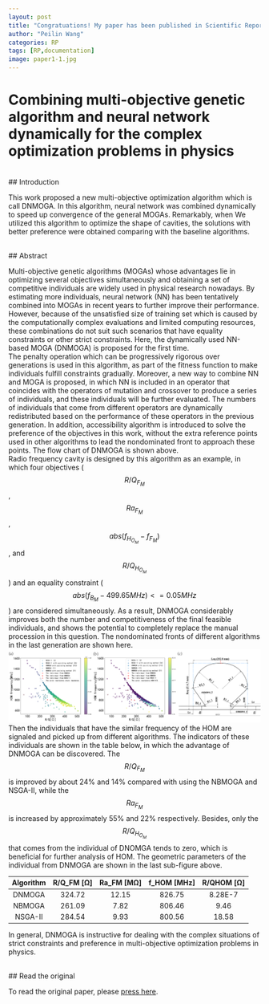 ```yaml
---
layout: post
title: "Congratuations! My paper has been published in Scientific Reports on 17 January 2023"
author: "Peilin Wang"
categories: RP
tags: [RP,documentation]
image: paper1-1.jpg
---
```


# Combining multi-objective genetic algorithm and neural network dynamically for the complex optimization problems in physics
<br/>
## Introduction

This work proposed a new multi-objective optimization algorithm which is call DNMOGA. In this algorithm, neural network was combined dynamically to speed up convergence of the general MOGAs. Remarkably, when We utilized this algorithm to optimize the shape of cavities, the solutions with better preference were obtained comparing with the baseline algorithms.

<br/>
## Abstract

Multi-objective genetic algorithms (MOGAs) whose advantages lie in optimizing several objectives simultaneously and obtaining a set of competitive individuals are widely used in physical research nowadays. By estimating more individuals, neural network (NN) has been tentatively combined into MOGAs in recent years to further improve their performance. However, because of the unsatisfied size of training set which is caused by the computationally complex evaluations and limited computing resources, these combinations do not suit such scenarios that have equality constraints or other strict constraints. Here, the dynamically used NN-based MOGA (DNMOGA) is proposed for the first time. 
<br/>
The penalty operation which can be progressively rigorous over generations is used in this algorithm, as part of the fitness function to make individuals fulfill constraints gradually. Moreover, a new way to combine NN and MOGA is proposed, in which NN is included in an operator that coincides with the operators of mutation and crossover to produce a series of individuals, and these individuals will be further evaluated. The numbers of individuals that come from different operators are dynamically redistributed based on the performance of these operators in the previous generation. In addition, accessibility algorithm is introduced to solve the preference of the objectives in this work, without the extra reference points used in other algorithms to lead the nondominated front to approach these points. The flow chart of DNMOGA is shown above.
<br/>
Radio frequency cavity is designed by this algorithm as an example, in which four objectives ($$R/Q_F_M$$, $$Ra_F_M$$, $$abs(f_H_O_M-f_F_M)$$, and $$R/Q_H_O_M$$) and an equality constraint ($$abs(f_B_M-499.65 MHz) <= 0.05 MHz$$) are considered simultaneously. As a result, DNMOGA considerably improves both the number and competitiveness of the final feasible individuals, and shows the potential to completely replace the manual procession in this question. The nondominated fronts of different algorithms in the last generation are shown here.
![Profile Picture](https://github.com/peilin-wang-git/peilin-wang-git.github.io/raw/main/assets/img/paper1-2.jpg)
Then the individuals that have the similar frequency of the HOM are signaled and picked up from different algorithms. The indicators of these individuals are shown in the table below, in which the advantage of DNMOGA can be discovered. The $$R/Q_F_M$$ is improved by about 24% and 14% compared with using the NBMOGA and NSGA-II, while the $$Ra_F_M$$ is increased by approximately 55% and 22% respectively. Besides, only the $$R/Q_H_O_M$$ that comes from the individual of DNOMGA tends to zero, which is beneficial for further analysis of HOM. The geometric parameters of the individual from DNMOGA are shown in the last sub-figure above.

Algorithm             | R/Q_FM [Ω]            | Ra_FM [MΩ]            | f_HOM [MHz]           | R/QHOM [Ω]
:-------------------: | :-------------------: | :-------------------: | :-------------------: | :--------------------:
DNMOGA                | 324.72                | 12.15                 | 826.75                | 8.28E-7
NBMOGA                | 261.09                | 7.82                  | 806.46                | 9.46
NSGA-II               | 284.54                | 9.93                  | 800.56                | 18.58

In general, DNMOGA is instructive for dealing with the complex situations of strict constraints and preference in multi-objective optimization problems in physics.

<br/>
## Read the original

To read the original paper, please [press here](https://www.nature.com/articles/s41598-023-27478-7).


